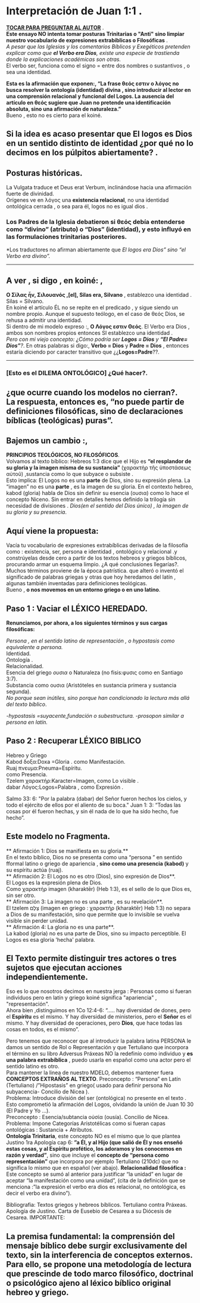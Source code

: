 # Interpretación de Juan 1:1 .  
[**TOCAR PARA PREGUNTAR AL AUTOR**](Q2g.html) .   
**Este ensayo NO intenta tomar posturas Trinitarias o "Anti"  sino limpiar nuestro vocabulario de expresiones extrabiblicas o Filosóficas** .       
*A pesar que las Iglesias y los comentarios Bíblicos y Exegéticos pretenden explicar como que **el Verbo era Dios**, existe una especie de trastienda donde la explicaciones académicas son otras.*  
El verbo ser, funciona como el signo  = entre dos nombres o sustantivos , o sea una identidad. 

**Esta es la afirmación que exponen:, “La frase θεός  εστιν ο λόγος no busca resolver la ontología (identidad) divina , sino introducir al lector en una comprensión relacional y funcional del Logos. 
La ausencia del artículo en θεός sugiere que Juan no pretende una identificación absoluta, sino una afirmación de naturaleza.”**  
Bueno , esto no es cierto para el koiné.  
## Si la idea es acaso presentar que El logos  es Dios en un sentido distinto de identidad ¿por qué no lo decimos en los púlpitos abiertamente? . 

## Posturas históricas.
La Vulgata traduce et Deus erat Verbum,  inclinándose hacia una afirmación fuerte de divinidad.    
Orígenes ve en λόγος una **existencia relacional**, no una identidad ontológica cerrada , o sea para él, logos no es igual dios  .  
### Los Padres de la Iglesia debatieron si θεός debía entenderse como “divino” (atributo) o “Dios” (identidad), y esto influyó en las formulaciones trinitarias posteriores.     

*Los  traductores no  afirman abiertamente que *El logos era Dios” sino “el Verbo era divino”.*  

---
 ## A ver ,     si digo , en koiné: ,
**O Σίλας ἦν, Σιλουανός ,[el], Silas era, Silvano**  ,   establezco una identidad . Silas = Silvano.   
En  koiné el artículo ÉL no se repite en el predicado , y sigue siendo un nombre propio. 
Aunque el supuesto teólogo, en el caso de θεός Dios,  se rehusa a admitir una identidad.  
Si dentro de mi modelo expreso :,
**O Λόγος εστιν Θεός**. El Verbo era Dios , ambos son nombres propios entonces SI establezco una identidad .  
*Pero con mi viejo concepto: ¿Cómo podría ser **Logos = Dios** y **“El Padre= Dios”**?*.
En otras palabras si digo:, **Verbo = Dios**  y  **Padre = Dios** , entonces estaría diciendo por caracter transitivo que ¿¿**Logos=Padre**??.    

--- 
### [Esto es el DILEMA ONTOLÓGICO] ¿Qué hacer?.  
¿que ocurre cuando los modelos no cierran?.  
La respuesta, entonces es, “no puede partir de definiciones filosóficas, sino de declaraciones bíblicas (teológicas) puras”.
---
## Bajemos un cambio :,
**PRINCIPIOS TEOLÓGICOS, NO FILOSÓFICOS**.  
Volvamos al texto bíblico:
Hebreos 1:3 dice que el Hijo es **“el resplandor de su gloria y la imagen misma de su sustancia”** (χαρακτὴρ τῆς ὑποστάσεως αὐτοῦ) ,sustancia como lo que subyace o subsiste .  
Esto implica:
El Logos no es una **parte** de Dios, sino su expresión plena. 
La “imagen” no es una **parte** , es la imagen de su gloria.
En el contexto hebreo, kabod (gloria) habla de Dios sin definir su esencia (ουσια) como lo hace el concepto Niceno. 
Sin entrar en detalles hemos definido la trilogía sin necesidad de divisiones . 
*Dios(en el sentido del Dios único) , la imagen de su gloria y su presencia*.  
## Aquí viene la propuesta:
Vacía tu vocabulario de expresiones extrabíblicas derivadas de la filosofía como : existencia, ser, persona e identidad , ontológico y relacional .y constrúyelas desde cero a partir de los textos hebreos y griegos bíblicos, procurando armar un esquema limpio. ¿A qué conclusiones llegarías?.  
Muchos términos proviene de la época patrística. que alteró o inventó el significado de palabras griegas y otras que hoy heredamos del latín , algunas también inventadas para definiciones teológicas.  
Bueno , **o nos movemos en un entorno griego o en uno latino**.  
## Paso 1 : Vaciar el LÉXICO HEREDADO.  
**Renunciamos, por ahora, a los siguientes términos y sus cargas filosóficas:** 

*Persona , en el sentido latino de representación , o hypostasis como equivalente a persona.*  
Identidad.  
Ontología .  
Relacionalidad.  
Esencia del griego *ουσια* o  Naturaleza (no fisis:φυσις como en Santiago 3:7).   
Substancia como ουσια (Aristóteles en sustancia primera y sustancia segunda).  
*No porque sean inútiles, sino porque han condicionado la lectura más allá del texto bíblico*.  


*-hypostasis =suyacente,fundación o subestructura.
-prosopon similar a persona en latín.*  
## Paso 2 : Recuperar LÉXICO BIBLICO 
Hebreo y Griego  
Kabod  δοξα:Doxa =Gloria . 
  como   Manifestación.  
Ruaj  πνευμα:Pneuma=Espíritu.  
   como Presencia.   
Tzelem  χαρακτήρ:Karacter=Imagen, 
     como Lo visible .           
dabar Λόγος:Logos=Palabra , 
    como Expresión .   

Salmo 33: 6: "Por la palabra (dabar) del Señor fueron hechos los cielos, y todo el ejército de ellos por el aliento de su boca."
Juan 1: 3: “Todas las cosas por él fueron hechas, y sin él nada de lo que ha sido hecho, fue hecho”.  
## Este modelo no Fragmenta.    
** Afirmación 1: Dios se manifiesta en su gloria.**  
En el texto bíblico, Dios no se presenta como una “persona ” en sentido fformal latino o griego de apariencia , **sino como una presencia (kabod)** y su espíritu  actúa (ruaj).    
** Afirmación 2: El Logos no es otro (Dios), sino expresión de Dios**.  
El Logos es la expresión plena de Dios.  
 Como χαρακτήρ imagen  (kharaktēr) (Heb 1:3), es el sello de lo que Dios es, sin ser otro.  
** Afirmación 3: La imagen no es una parte , es su revelación**.   
El tzelem צֶלֶם (imagen en griego : χαρακτήρ (kharaktēr) Heb 1:3) no separa a Dios de su manifestación, sino que permite que lo invisible se vuelva visible sin perder unidad.  
** Afirmación 4: La gloria no es una parte**.  
La kabod (gloria) no es una parte de Dios, sino su impacto perceptible. El Logos es esa gloria 'hecha' palabra.   

## El Texto permite distinguir tres actores o  tres sujetos que ejecutan acciones independientemente. 
Eso es lo que nosotros decimos en nuestra jerga : Personas como si fueran individuos pero en latín y griego koiné significa "apariencia" , "representación".  
Ahora bien ,distinguimos en  1Co 12:4-6: “.....  hay diversidad de dones, pero el **Espíritu** es el mismo. Y hay diversidad de ministerios, pero el **Señor** es el mismo. Y hay diversidad de operaciones, pero **Dios**, que hace todas las cosas en todos, es el mismo”.   

Pero tenemos que reconocer que al introducir la palabra latina PERSONA le damos un sentido de Rol o Representación y que Tertuliano que incorpora el término en su libro Adversus Práxeas NO la redefinío como individuo  y  **es una palabra extrabíblica** , puedo usarla en español como una actor pero el sentido latino es otro.      
Para mantener la linea de nuestro MDELO, debemos mantener fuera **CONCEPTOS EXTRAÑOS AL TEXTO**. 
Preconcepto : “Persona” en Latín (Tertuliano) /”Hipostasis” en griego( usado para definir persona No subyacencia- Concilio de Nicea ).   
Problema:  Introduce división del ser (ontológica) no presente en el texto . 
Esto comprometió la afirmación del Logos, olvidando la unión de Juan 10 30 (El Padre y Yo ...).  
Preconcepto : Esencia/subtancia οὐσία (ousía). Concilio  de Nicea.  
Problema: Impone Categorías Aristotélicas como si fueran capas ontológicas : Sustancia + Atributos.    
**Ontología Trinitaria**, este concepto NO es el mismo que lo que plantea Justino 1ra Apología cap 6: **”a Él, y al Hijo (que salió de Él y nos enseñó estas cosas, y al Espíritu profético, los adoramos y los conocemos en razón y verdad”**, sino que incluye el **concepto de “persona como representación”** que incorpora por ejemplo Tertuliano (210dc) que no significa lo mismo que en español (ver abajo).
**Relacionalidad filosófica :** Este concepto se sumó al anterior para justificar “la unidad” en lugar de aceptar “la manifestación como una unidad”, (cita de la definición que se menciona :”la expresión el verbo era dios es relacional, no ontológica, es decir el verbo era divino”).

Bibliografia:
Textos griegos y hebreos bíblicos.
Tertuliano contra Práxeas.
Apología  de Justino.
Carta de Eusebio de Cesarea a su Diócesis de Cesarea.
IMPORTANTE:
## La premisa fundamental: la comprensión del mensaje bíblico debe surgir exclusivamente del texto, sin la interferencia de conceptos externos. Para ello, se propone una metodología de lectura que prescinde de todo marco filosófico, doctrinal o psicológico ajeno al léxico bíblico original hebreo y griego.

